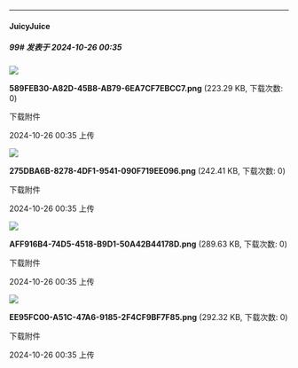 ﻿
*****

####  JuicyJuice  
##### 99#       发表于 2024-10-26 00:35

<img src="https://img.saraba1st.com/forum/202410/26/003541xp6hwl4z94lpfu9o.png" referrerpolicy="no-referrer">

<strong>589FEB30-A82D-45B8-AB79-6EA7CF7EBCC7.png</strong> (223.29 KB, 下载次数: 0)

下载附件

2024-10-26 00:35 上传

<img src="https://img.saraba1st.com/forum/202410/26/003541uh0g3vl0y2qvem6l.png" referrerpolicy="no-referrer">

<strong>275DBA6B-8278-4DF1-9541-090F719EE096.png</strong> (242.41 KB, 下载次数: 0)

下载附件

2024-10-26 00:35 上传

<img src="https://img.saraba1st.com/forum/202410/26/003541f7au1u5ff8hfuk1d.png" referrerpolicy="no-referrer">

<strong>AFF916B4-74D5-4518-B9D1-50A42B44178D.png</strong> (289.63 KB, 下载次数: 0)

下载附件

2024-10-26 00:35 上传

<img src="https://img.saraba1st.com/forum/202410/26/003542ogjdn2sgmdnd5ffm.png" referrerpolicy="no-referrer">

<strong>EE95FC00-A51C-47A6-9185-2F4CF9BF7F85.png</strong> (292.32 KB, 下载次数: 0)

下载附件

2024-10-26 00:35 上传

